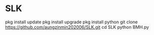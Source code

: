# SLK
pkg install update
pkg install upgrade
pkg install python 
git clone https://github.com/aungzinmin202006/SLK.git
cd SLK
python BMH.py
